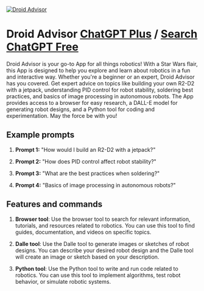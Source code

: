 
[![Droid Advisor](https://files.oaiusercontent.com/file-uw2kGbAb1he619KsARVThztk?se=2123-10-19T03%3A15%3A06Z&sp=r&sv=2021-08-06&sr=b&rscc=max-age%3D31536000%2C%20immutable&rscd=attachment%3B%20filename%3Dmayank.kishore_need_to_create_a_square_logo_for_a_website_I_am__9d0fe579-8afe-40d9-9f21-26f7595b7b88.png&sig=E/JH3l3Xh0kcA8s7ZVixzLqbJNKpjrnllg%2Bema2x/pI%3D)](https://chat.openai.com/g/g-ABWGue8mD-droid-advisor)

# Droid Advisor [ChatGPT Plus](https://chat.openai.com/g/g-ABWGue8mD-droid-advisor) / [Search ChatGPT Free](https://gptcall.net/index.html#/?search=Droid%20Advisor)

Droid Advisor is your go-to App for all things robotics! With a Star Wars flair, this App is designed to help you explore and learn about robotics in a fun and interactive way. Whether you're a beginner or an expert, Droid Advisor has you covered. Get expert advice on topics like building your own R2-D2 with a jetpack, understanding PID control for robot stability, soldering best practices, and basics of image processing in autonomous robots. The App provides access to a browser for easy research, a DALL-E model for generating robot designs, and a Python tool for coding and experimentation. May the force be with you!

## Example prompts

1. **Prompt 1:** "How would I build an R2-D2 with a jetpack?"

2. **Prompt 2:** "How does PID control affect robot stability?"

3. **Prompt 3:** "What are the best practices when soldering?"

4. **Prompt 4:** "Basics of image processing in autonomous robots?"

## Features and commands

1. **Browser tool**: Use the browser tool to search for relevant information, tutorials, and resources related to robotics. You can use this tool to find guides, documentation, and videos on specific topics.

2. **Dalle tool**: Use the Dalle tool to generate images or sketches of robot designs. You can describe your desired robot design and the Dalle tool will create an image or sketch based on your description.

3. **Python tool**: Use the Python tool to write and run code related to robotics. You can use this tool to implement algorithms, test robot behavior, or simulate robotic systems.


